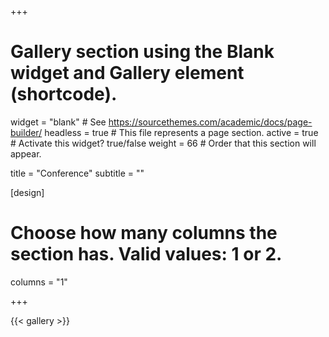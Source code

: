 +++
# Gallery section using the Blank widget and Gallery element (shortcode).
widget = "blank"  # See https://sourcethemes.com/academic/docs/page-builder/
headless = true  # This file represents a page section.
active = true  # Activate this widget? true/false
weight = 66  # Order that this section will appear.

title = "Conference"
subtitle = ""

[design]
  # Choose how many columns the section has. Valid values: 1 or 2.
  columns = "1"
  
+++

{{< gallery >}}
